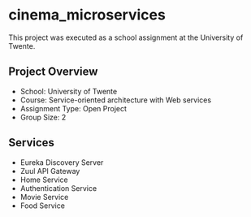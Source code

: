 # cinema_microservices

This project was executed as a school assignment at the University of Twente.

## Project Overview

- School: University of Twente
- Course: Service-oriented architecture with Web services
- Assignment Type: Open Project
- Group Size: 2

## Services

- Eureka Discovery Server
- Zuul API Gateway
- Home Service
- Authentication Service
- Movie Service
- Food Service
